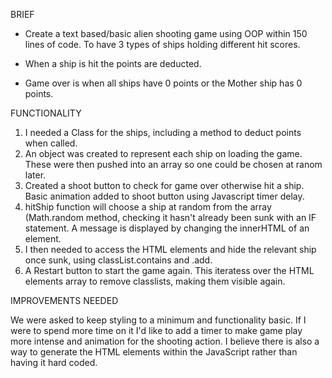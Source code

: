 BRIEF

- Create a text based/basic alien shooting game using OOP within 150 lines of code. To have 3 types of ships holding different hit scores.

- When a ship is hit the points are deducted.

- Game over is when all ships have 0 points or the Mother ship has 0 points.

FUNCTIONALITY

1. I needed a Class for the ships, including a method to deduct points when called.
2. An object was created to represent each ship on loading the game. These were then pushed into an array so one could be chosen at ranom later.
3. Created a shoot button to check for game over otherwise hit a ship. Basic animation added to shoot button using Javascript timer delay.
4. hitShip function will choose a ship at random from the array (Math.random method, checking it hasn't already been sunk with an IF statement. A message is displayed by changing the innerHTML of an element.
5. I then needed to access the HTML elements and hide the relevant ship once sunk, using classList.contains and .add.
6. A Restart button to start the game again. This iteratess over the HTML elements array to remove classlists, making them visible again.

IMPROVEMENTS NEEDED

We were asked to keep styling to a minimum and functionality basic. If I were to spend more time on it I'd like to add a timer to make game play more intense and animation for the shooting action.
I believe there is also a way to generate the HTML elements within the JavaScript rather than having it hard coded.
